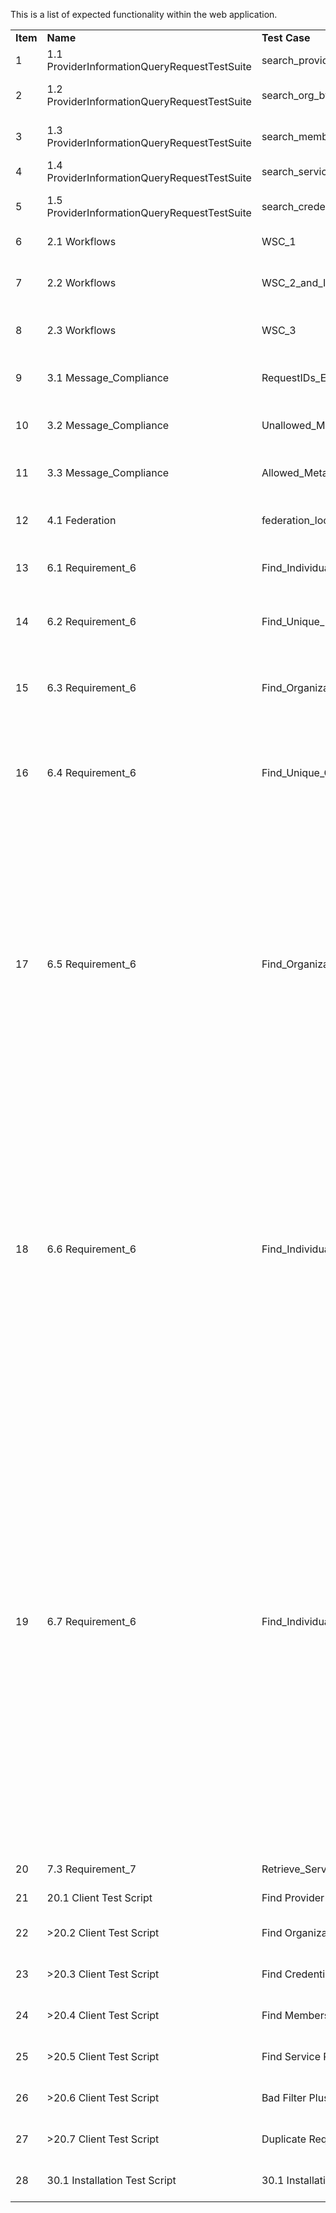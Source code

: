 
This is a list of expected functionality within the web application.

<tr>
<td></td>
<td></td>
<td></td>
</tr>
<table boarder=1>

<tr>
<td><b>Item</b></td>
<td><b>Name</b></td>
<td><b>Test Case</b></td>
<td><b>Description</b></td>
</tr>


<tr>
 <td>1</td>
 <td>1.1 ProviderInformationQueryRequestTestSuite</td>
 <td>search_provider_by_name </td>
 <td>Basic search for Provider by givenName attribute.</td>
</tr>



<tr>
    <td>2</td>
    <td>1.2 ProviderInformationQueryRequestTestSuite</td>
    <td>search_org_by_id</td>
    <td>Basic search for Organization by hpdOrgId attribute</td>
</tr>

<tr>
    <td>3</td>
	<td>1.3 ProviderInformationQueryRequestTestSuite</td>
	<td>search_membership_by_provider</td>
    <td>Basic search for Organization by hpdOrgId attribute</td>
</tr>

<tr>
    <td>4</td>
    <td>1.4 ProviderInformationQueryRequestTestSuite </td>
    <td>search_service_by_id</td>
     <td>Basic search for Service by hpdServiceId attribute</td>
</tr>


<tr>
    <td>5</td>
<td> 1.5 ProviderInformationQueryRequestTestSuite</td>
<td>search_credential_by_id</td>
<td>Basic search for Credential by hpdCredentialId attribute</td>
</tr>

<tr>
    <td>6</td>
<td>2.1 Workflows</td>
<td>WSC_1</td>
<td>Retrieve Provider, then associated ESI</td>

</tr>


<tr>
    <td>7</td>
<td>2.2 Workflows</td>
<td>WSC_2_and_IWG</td>
<td>Retrieve Organization, then associated Providers, then associated ESI</td>
</tr>


<tr>
    <td>8</td>
<td>2.3 Workflows</td>
<td>WSC_3</td>
<td>Retrieve Provider, then associated Organization, then associated ESI</td>
</tr>


<tr>
    <td>9</td>
<td>3.1 Message_Compliance</td>
<td>RequestIDs_Equal</td>
<td>Asserts that requestID in the request is equal to the requestIDs returned in the response</td>
</tr>

<tr>
    <td>10</td>
<td>3.2 Message_Compliance </td>
<td>Unallowed_Metadata</td>
<td>Error case in which an bad metadata property element is in the request</td>
</tr>

<tr>
    <td>11</td>
<td>3.3 Message_Compliance</td>
<td>Allowed_Metadata</td>
<td>All allowed metadata are in the request, and asserts that they are returned in the response.</td>
</tr>


<tr>
<td>12</td>
<td>4.1 Federation </td>
<td>federation_loop_test</td>
<td>Induces a federation loop and detects the duplicate requestID.</td>
</tr>


<tr>
<td>13</td>
<td>6.1 Requirement_6</td>
<td>Find_Individual
</td>
<td>Request a list of individuals by specifying one or more
individual attributes.
</td>
</tr>


<tr>
<td>14</td>
<td>6.2 Requirement_6</td>
<td>Find_Unique_Individual</td>
<td>Request a specific individual by specifying the individual
unique reference ID.</td>
</tr>


<tr>
<td>15</td>
<td>6.3 Requirement_6</td>
<td>Find_Organization</td>
<td>Request a list of organizations and relationships to
other organizations by specifying one or more
organization attributes.
</td>
</tr>


<tr>
<td>16</td>
<td>6.4 Requirement_6</td>
<td>Find_Unique_Organization
</td>
<td>Request a specific organization and relationships to
other organizations by specifying the organization
unique reference ID.
</td>
</tr>

<tr>
<td>17</td>
<td>6.5 Requirement_6</td>
<td>Find_Organizations_for_Unique_Individual</td>
<td>Request a specific individual and related organizations
by specifying an individual unique reference ID and one
or more attributes of organizations. Organizations and
relationships to the specified individual are returned
when the organization matches the organization
attributes and has a relationship to the individual
specified. Attributes on the relationship between the
individual and organization can also be specified in this
query and further constrain which organizations and
relationships are returned.</td>
</tr>

<tr>
<td>18</td>
<td>6.6 Requirement_6</td>
<td> Find_Individuals_for_Unique_Organization</td>
<td>
Request a specific organization and related individuals
by specifying an organization unique reference ID and
one or more attributes of individuals. Individuals and
relationships to the specified organization are returned
when the individual matches the individual attributes
and has a relationship to the organization specified.
Attributes on the relationship between the individual
and organization can also be specified in this query and
further constrain which individuals and relationships
are returned.
</td>
</tr>


<tr>
<td>19</td>
<td>6.7 Requirement_6</td>
<td>Find_Individuals_for_Unique_Organization</td>
<td>Request a list of individuals, organizations and
relationships between (individuals/organizations or
organization/organization) based on attributes of
individuals, organizations, and individuals/organization
relationships. Response includes all objects (whether
individual, organization or relationship) where the
individuals match all of the individual attributes
specified, the organizations match all of the
organization attributes and where a relationship exists
between each individual and one or more organizations
returned. In the event the query includes one or more
attributes regarding the relationship, then each
relationship returned must match all the attributes
specified. For each organization returned, all its
relationships, as parent or child, with other
organizations are returned.
</td>
</tr>


<tr>
<td>20</td>
<td>7.3 Requirement_7 </td>
<td>Retrieve_Service_via_Membership</td>
<td>Retrieve Membership, then associated ESI</td>
</tr>


<tr>
<td>21</td>
<td>20.1 Client Test Script</td>
<td>Find Provider Plus</td>
<td>Request a Provider with sn set to "Jones".</td>
</tr>

<tr>
<td>22</td>
<td>>20.2 Client Test Script</td>
<td>Find Organization Plus</td>
<td>Request an Organization with hpdOrgId set to "org1".</td>
</tr>


<tr>
<td>23</td>
<td>>20.3 Client Test Script</td>
<td>Find Credential Plus </td>
<td>Request a Credential with hpdCredentialId set to "2".</td>
</tr>

<tr>
<td>24</td>
<td>>20.4 Client Test Script</td>
<td>Find Membership Plus </td>
<td>Request a Membership with hpdMemberId set to "1". </td>
</tr>

<tr>
<td>25</td>
<td>>20.5 Client Test Script</td>
<td>Find Service Plus</td>
<td>Request a Service with hpdServiceId set to "1". Use new Mod Spec WSDL </td>
</tr>

<tr>
<td>26</td>
<td>>20.6 Client Test Script</td>
<td>Bad Filter Plus </td>
<td>Request a Provider with sn set to "non_existant_sn". </td>
</tr>

<tr>
<td>27</td>
<td>>20.7 Client Test Script</td>
<td>Duplicate Request ID Plus </td>
<td>Two requests with identical requestIDs trigger an error.</td>
</tr>

<tr>
<td>28</td>
<td>30.1 Installation Test Script</td>
<td>30.1 Installation Test Script</td>
<td>Source code installation of MSPDTI and smoke test.</td>
</tr>

</table>


